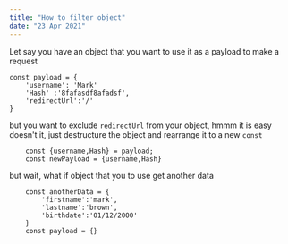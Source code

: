 ```yaml
---
title: "How to filter object"
date: "23 Apr 2021"
---
```


Let say you have an object that you want to use it as a payload to make a request 
```
const payload = {
    'username': 'Mark'
    'Hash' :'8fafasdf8afadsf',
    'redirectUrl':'/'
}
```
but you want to exclude `redirectUrl` from your object, hmmm it is easy doesn't it, just destructure the object and rearrange it to a new `const` 
```
    const {username,Hash} = payload;
    const newPayload = {username,Hash}
```
but wait, what if object that you to use get another data 
```
    const anotherData = {
        'firstname':'mark',
        'lastname':'brown',
        'birthdate':'01/12/2000'
    }
    const payload = {}
```


